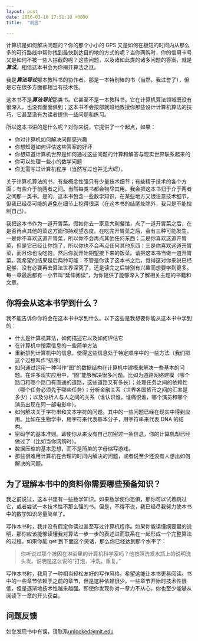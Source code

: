 ```yaml
---
layout: post
date: 2016-03-10 17:51:10 +0800
title:  "前言"

---
```


计算机是如何解决问题的？你的那个小小的 GPS 又是如何在极短的时间内从那么多的可行路线中帮你找到最快到达目的地的方式的呢？当你网购时，你的信用卡号又是如何不被一些人拦截的呢？这些问题，以及诸如此类的诸多问题的答案，就是***算法***。相信这本书会为你揭开算法之谜。

我是***算法导论***那本教科书的协作者。那是一本特别棒的书（当然，我过誉了），但是它在很多方面都相当有技术性。

这本书不是***算法导论***那类书。它甚至不是一本教科书。它在计算机算法领域既没有很深入，也没有面面俱到；这本书不会按部就班地教授你那些设计计算机算法的技巧，它甚至没有为读者提供一些问题和练习。

所以这本书讲的是什么呢？对你来说，它提供了一个起点，如果：

* 你对计算机如何解决问题感兴趣
* 你想知道如何评估这些答案的好坏
* 你想知道计算机世界是如何通过这些问题的计算和解答与现实世界联系起来的
* 你可以处理一些小的数学问题
* 你无需写过计算机程序（当然写过也并无大碍）。

关于计算机算法的书，有些概念性强只有少量技术细节；有些精于技术的各个方面；有些介于前两者之间。当然每类书都会物尽其用。我会把这本书归于介于两者之间那一类书。是的，这本书包含一些数学知识，在某些地方又很注意技术细节，但我已经尽可能的避免在细节上挖得很深（在这本书的结尾处除外，我只是不能控制自己）。

我把这本书作为一道开胃菜。假如你去一家意大利餐馆，点了一道开胃菜之后，在是否再点其他的菜这方面你持观望态度。在吃完开胃菜之后，会有三种可能发生。一是你不喜欢这道开胃菜，所以你不会再点其他任何东西；二是你喜欢这道开胃菜，但是它已经让你饱了，所以你也不会再点任何其他东西；三是你喜欢这道开胃菜，而且你也没吃饱，然后你就开始期望接下来的饭菜。请把这本书当做一道开胃菜。我希望的结果是后两种可能：不管是你读了这本书之后，觉得这对你来说已经足够，没有必要再去算法世界深究了，还是读完之后特别有兴趣而想要学到更多。每一章最后都有一小节叫“延伸阅读”，为你提供了能够深入了解相关主题的书籍和文章。

## 你将会从这本书学到什么？

我不能告诉你你将会在这本书中学到什么。以下这些是我想要你能从这本书中学到的：

* 什么是计算机算法，如何描述它以及如何评估它
* 在计算机中搜索信息的一些简单方法
* 重新排列计算机中的信息，使得这些信息处于特定顺序中的一些方法（我们把这个过程叫作“排序）
* 如何通过运用一种叫作“图”的数据结构在计算机中建模来解决一些基本的问题。在许多现实应用中，“图”能够解决很多问题。比如为道路网络建模（哪个路口和哪个路口有直通的道路，这些道路又有多长）；处理任务之间的依赖性（哪个任务必须先于哪些任务）；分析金融关系（世界各国货币之间的汇率是多少）；以及分析人与人之间的关系（谁认识谁，谁痛恨谁，哪个演员和哪个演员出现在同一部电影中）。
* 如何解决关于字符串和文本字符的问题。其中的一些问题已经在现实中得到应用。比如在生物学中，用字符来代表基本分子，用字符串来代表 DNA 的结构。
* 密码学的基本准则。即使你从来没有自己加密过一条信息，你的计算机却已经做过了（比如当你网购时）。
* 数据压缩的基本思想，而不是简单的字母缩写游戏。
* 那些很难用计算机在合理的时间内解决的问题，或者说至少还没有人想出如何解决的问题。

## 为了理解本书中的资料你需要哪些预备知识？

我之前说过，这本书里有一些数学知识。如果数学使你恐惧，那你可以试着跳过它，或者尝试一本技术性不那么强的书。但是，不得不说，我已经尽我努力使本书中的数学知识尽量简单了。

写作本书时，我并没有假定你读过甚至写过计算机程序。如果你能读懂纲要里的说明，那你应该能够读懂我对算法一步一步的表述进而联系在一起形成一个完整算法的过程。如果你能 get 到下面这个笑话，那么你已经达到那个水平了：
> 你听说过那个被困在淋浴里的计算机科学家吗？他按照洗发水瓶上的说明洗头发。说明是这么说的“打泡，冲洗，重复。”

写作本书时，我用了一种相当轻松友好的写作风格，希望这能让本书更易阅读。书中的一些章节依赖于之前的章节，但是这种依赖很少。一些章节开始时技术性很低，但是逐渐地技术性越来越强。即使你发现你对一章力不从心，你也至少能够从阅读下一章的开头获益。

## 问题反馈

如您发现书中有误，请联系<unlocked@mit.edu>


